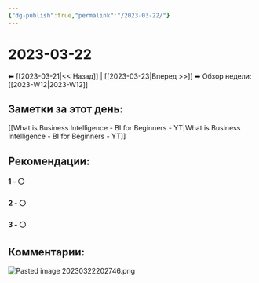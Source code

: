 ```yaml
---
{"dg-publish":true,"permalink":"/2023-03-22/"}
---
```


# 2023-03-22

⬅  [[2023-03-21\|<<  Назад]] | [[2023-03-23\|Вперед >>]]  ➡
Обзор недели: [[2023-W12\|2023-W12]]


## Заметки за этот день:

[[What is Business Intelligence - BI for Beginners - YT\|What is Business Intelligence - BI for Beginners - YT]]

## Рекомендации:

#### 1 - ⚪ 

#### 2 - ⚪ 

#### 3 - ⚪ 


## Комментарии:

![Pasted image 20230322202746.png](/img/user/Pasted%20image%2020230322202746.png)
